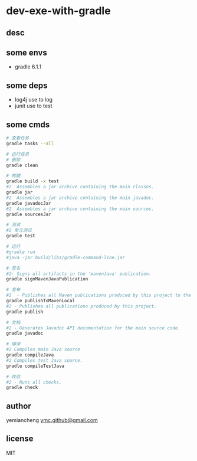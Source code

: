# dev-exe-with-gradle

## desc


## some envs

- gradle 6.1.1

## some deps

- log4j use to log
- junit use to test

## some cmds
```sh
# 查看任务
gradle tasks --all

# 运行任务
# 删除
gradle clean

# 构建
gradle build -x test
#2  Assembles a jar archive containing the main classes.
gradle jar
#2  Assembles a jar archive containing the main javadoc.
gradle javadocJar
#2  Assembles a jar archive containing the main sources.
gradle sourcesJar

# 测试
#2 单元测试
gradle test

# 运行
#gradle run
#java -jar build/libs/gradle-command-line.jar

# 签名
#2- Signs all artifacts in the 'mavenJava' publication.
gradle signMavenJavaPublication

# 发布
#2  - Publishes all Maven publications produced by this project to the local Maven cache.
gradle publishToMavenLocal
#2 - Publishes all publications produced by this project.
gradle publish

# 文档
#2 - Generates Javadoc API documentation for the main source code.
gradle javadoc

# 编译
#2 Compiles main Java source
gradle compileJava
#2 Compiles test Java source.
gradle compileTestJava

# 校验
#2 - Runs all checks.
gradle check

```

## author

yemiancheng <ymc.github@gmail.com>

## license

MIT